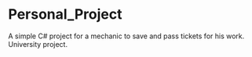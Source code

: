 # Personal_Project
A simple C# project for a mechanic to save and pass tickets for his work.
University project.

